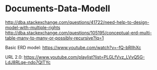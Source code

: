 # Documents-Data-Modell
http://dba.stackexchange.com/questions/41722/need-help-to-design-model-with-multiple-rights
http://dba.stackexchange.com/questions/105195/conceptual-erd-multi-table-many-to-many-or-possibly-recursive?lq=1

Basic ERD model: https://www.youtube.com/watch?v=-fQ-bRllhXc

URL 2.0: https://www.youtube.com/playlist?list=PLGLfVvz_LVvQ5G-LdJ8RLqe-ndo7QITYc
